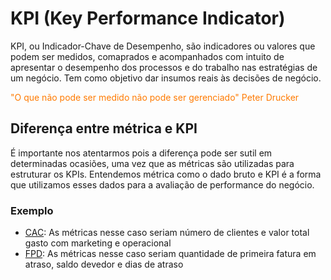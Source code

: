 # KPI (Key Performance Indicator)

KPI, ou Indicador-Chave de Desempenho, são indicadores ou valores que podem ser medidos, comaprados e acompanhados com intuito de apresentar o desempenho dos processos e do trabalho nas estratégias de um negócio. Tem como objetivo dar insumos reais às decisões de negócio.

<span style="color:#ff7a00">"O que não pode ser medido não pode ser gerenciado" Peter Drucker</span>

## Diferença entre métrica e KPI

É importante nos atentarmos pois a diferença pode ser sutil em determinadas ocasiões, uma vez que as métricas são utilizadas para estruturar os KPIs. Entendemos métrica como o dado bruto e KPI é a forma que utilizamos esses dados para a avaliação de performance do negócio.

### Exemplo

- [CAC](cac.md): As métricas nesse caso seriam número de clientes e valor total gasto com marketing e operacional
- [FPD](fpd.md): As métricas nesse caso seriam quantidade de primeira fatura em atraso, saldo devedor e dias de atraso